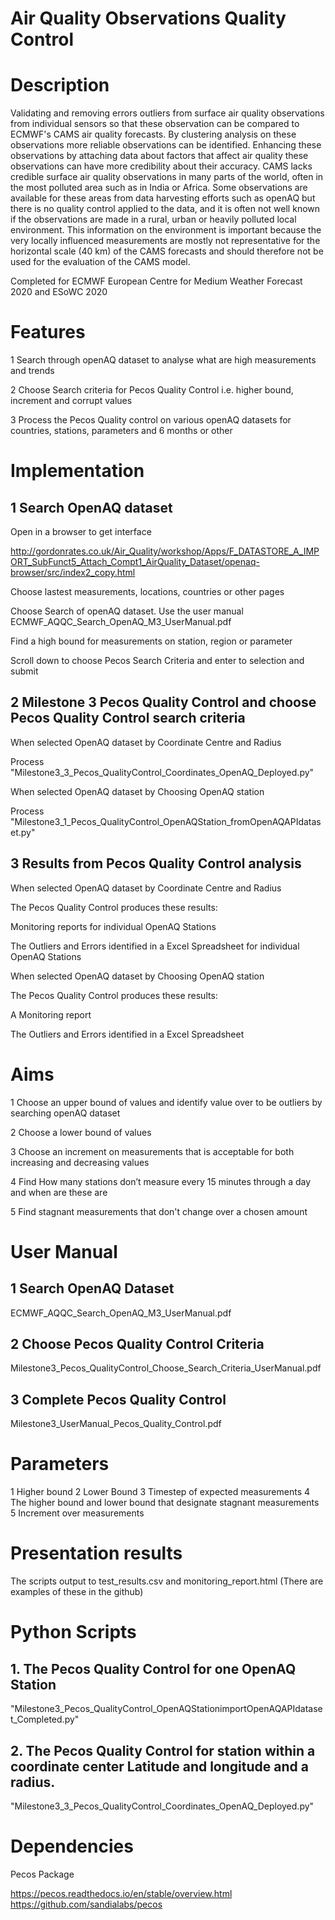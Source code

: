   
# Air Quality Observations Quality Control  

# Description
Validating and removing errors outliers from surface air quality observations from individual sensors so that these observation can be compared to ECMWF's CAMS air quality forecasts. By clustering analysis on these observations more reliable observations can be identified. Enhancing these observations by attaching data about factors that affect air quality these observations can have more credibility about their accuracy. CAMS lacks credible surface air quality observations in many parts of the world, often in the most polluted area such as in India or Africa. Some observations are available for these areas from data harvesting efforts such as openAQ but there is no quality control applied to the data, and it is often not well known if the observations are made in a rural, urban or heavily polluted local environment. This information on the environment is important because the very locally influenced measurements are mostly not representative for the horizontal scale (40 km) of the CAMS forecasts and should therefore not be used for the evaluation of the CAMS model.

Completed for ECMWF European Centre for Medium Weather Forecast 2020 
and ESoWC 2020

# Features 

1 Search through openAQ dataset to analyse what are high measurements and trends 

2 Choose Search criteria for Pecos Quality Control i.e. higher bound, increment and corrupt values 

3 Process the Pecos Quality control on various openAQ datasets for countries, stations, parameters and 6 months or other 

# Implementation 


## 1 Search OpenAQ dataset 

   Open in a browser to get interface 
 
http://gordonrates.co.uk/Air_Quality/workshop/Apps/F_DATASTORE_A_IMPORT_SubFunct5_Attach_Compt1_AirQuality_Dataset/openaq-browser/src/index2_copy.html

   Choose lastest measurements, locations, countries or other pages 

   Choose Search of openAQ dataset. Use the user manual ECMWF_AQQC_Search_OpenAQ_M3_UserManual.pdf

   Find a high bound for measurements on station, region or parameter

   Scroll down to choose Pecos Search Criteria and enter to selection and submit 
  
## 2 Milestone 3 Pecos Quality Control and choose Pecos Quality Control search criteria 

When selected OpenAQ dataset by Coordinate Centre and Radius 

Process "Milestone3_3_Pecos_QualityControl_Coordinates_OpenAQ_Deployed.py"

When selected OpenAQ dataset by Choosing OpenAQ station

Process "Milestone3_1_Pecos_QualityControl_OpenAQStation_fromOpenAQAPIdataset.py"

## 3 Results from Pecos Quality Control analysis 

When selected OpenAQ dataset by Coordinate Centre and Radius 

The Pecos Quality Control produces these results: 

Monitoring reports for individual OpenAQ Stations

The Outliers and Errors identified in a Excel Spreadsheet for individual OpenAQ Stations

When selected OpenAQ dataset by Choosing OpenAQ station

The Pecos Quality Control produces these results: 

A Monitoring report

The Outliers and Errors identified in a Excel Spreadsheet 


# Aims 

1 Choose an upper bound of values and identify value over to be outliers by searching openAQ dataset

2 Choose a lower bound of values 

3 Choose an increment on measurements that is acceptable for both increasing and decreasing values 

4 Find How many stations don’t measure every 15 minutes through a day and when are these are

5 Find stagnant measurements that don't change over a chosen amount 

# User Manual

## 1 Search OpenAQ Dataset 

ECMWF_AQQC_Search_OpenAQ_M3_UserManual.pdf

## 2 Choose Pecos Quality Control Criteria 

Milestone3_Pecos_QualityControl_Choose_Search_Criteria_UserManual.pdf

## 3 Complete Pecos Quality Control 

Milestone3_UserManual_Pecos_Quality_Control.pdf


# Parameters 

1 Higher bound
2 Lower Bound 
3 Timestep of expected measurements
4 The higher bound and lower bound that designate stagnant measurements  
5 Increment over measurements 

# Presentation results

The scripts output to test_results.csv and monitoring_report.html
(There are examples of these in the github)

# Python Scripts 

 ## 1. The Pecos Quality Control for one OpenAQ Station

"Milestone3_Pecos_QualityControl_OpenAQStationimportOpenAQAPIdataset_Completed.py"

 ## 2. The Pecos Quality Control for station within a coordinate center Latitude and longitude and a radius.

"Milestone3_3_Pecos_QualityControl_Coordinates_OpenAQ_Deployed.py"

# Dependencies

Pecos Package 

https://pecos.readthedocs.io/en/stable/overview.html
https://github.com/sandialabs/pecos

